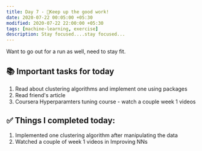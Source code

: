 ```yaml
---
title: Day 7 - 💯Keep up the good work!
date: 2020-07-22 00:05:00 +05:30
modified: 2020-07-22 22:00:00 +05:30
tags: [machine-learning, exercise]
description: Stay focused....stay focused...
---
```


Want to go out for a run as well, need to stay fit.

## 📚 Important tasks for today

1. Read about clustering algorithms and implement one using packages
2. Read friend's article
3. Coursera Hyperparamters tuning course - watch a couple week 1 videos

## ✅ Things I completed today:

1. Implemented one clustering algorithm after manipulating the data
2. Watched a couple of week 1 videos in Improving NNs